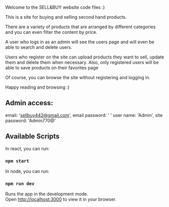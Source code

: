 Welcome to the SELL&BUY website code files :)

This is a site for buying and selling second hand products.

There are a variety of products that are arranged by different categories and you can even filter the content by price.

A user who logs in as an admin will see the users page and will even be able to search and delete users.

Users who register on the site can upload products they want to sell, update them and delete them when necessary.
Also, only registered users will be able to save products on their favorites page

Of course, you can browse the site without registering and logging in.

Happy reading and browsing :)

## Admin access:
email: 'sellbuy442@gmail.com',
email password: ' '
user name: 'Admin',
site password: 'Admin770@'

## Available Scripts
In react, you can run:
### `npm start`

In node, you can run:
### `npm run dev`

Runs the app in the development mode.\
Open [http://localhost:3000](http://localhost:3000) to view it in your browser.



 
